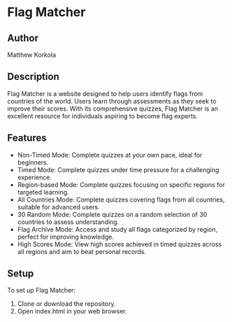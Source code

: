 # Flag Matcher

## Author
Matthew Korkola

## Description

Flag Matcher is a website designed to help users identify flags from countries of the world. Users learn through assessments as they seek to improve their scores. With its comprehensive quizzes, Flag Matcher is an excellent resource for individuals aspiring to become flag experts.

## Features

- Non-Timed Mode: Complete quizzes at your own pace, ideal for beginners.
- Timed Mode: Complete quizzes under time pressure for a challenging experience.
- Region-based Mode: Complete quizzes focusing on specific regions for targeted learning.
- All Countries Mode: Complete quizzes covering flags from all countries, suitable for advanced users.
- 30 Random Mode: Complete quizzes on a random selection of 30 countries to assess understanding.
- Flag Archive Mode: Access and study all flags categorized by region, perfect for improving knowledge.
- High Scores Mode: View high scores achieved in timed quizzes across all regions and aim to beat personal records.

## Setup

To set up Flag Matcher:

1. Clone or download the repository.
2. Open index.html in your web browser.